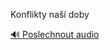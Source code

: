 
Konflikty naší doby

[🔊 Poslechnout audio](/data/7-paragraphs/audio/chapter_137/para_006-Konflikty-na-doby.mp3)
